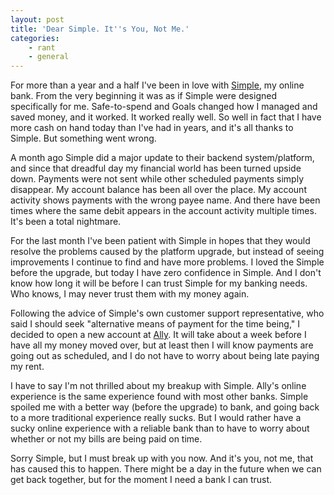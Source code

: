 ```yaml
---
layout: post
title: 'Dear Simple. It''s You, Not Me.'
categories:
    - rant
    - general
---
```

For more than a year and a half I've been in love with [Simple][simple], my online bank. From the very beginning it was as if Simple were designed specifically for me. Safe-to-spend and Goals changed how I managed and saved money, and it worked. It worked really well. So well in fact that I have more cash on hand today than I've had in years, and it's all thanks to Simple. But something went wrong.

A month ago Simple did a major update to their backend system/platform, and since that dreadful day my financial world has been turned upside down. Payments were not sent while other scheduled payments simply disappear. My account balance has been all over the place. My account activity shows payments with the wrong payee name. And there have been times where the same debit appears in the account activity multiple times. It's been a total nightmare.

For the last month I've been patient with Simple in hopes that they would resolve the problems caused by the platform upgrade, but instead of seeing improvements I continue to find and have more problems. I loved the Simple before the upgrade, but today I have zero confidence in Simple. And I don't know how long it will be before I can trust Simple for my banking needs. Who knows, I may never trust them with my money again.

Following the advice of Simple's own customer support representative, who said I should seek "alternative means of payment for the time being," I decided to open a new account at [Ally][ally]. It will take about a week before I have all my money moved over, but at least then I will know payments are going out as scheduled, and I do not have to worry about being late paying my rent.

I have to say I'm not thrilled about my breakup with Simple. Ally's online experience is the same experience found with most other banks. Simple spoiled me with a better way (before the upgrade) to bank, and going back to a more traditional experience really sucks. But I would rather have a sucky online experience with a reliable bank than to have to worry about whether or not my bills are being paid on time.

Sorry Simple, but I must break up with you now. And it's you, not me, that has caused this to happen. There might be a day in the future when we can get back together, but for the moment I  need a bank I can trust.

[simple]: http://www.simple.com
[ally]: http://ally.com
